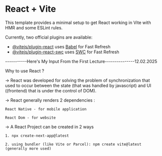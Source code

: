 # React + Vite

This template provides a minimal setup to get React working in Vite with HMR and some ESLint rules.

Currently, two official plugins are available:

- [@vitejs/plugin-react](https://github.com/vitejs/vite-plugin-react/blob/main/packages/plugin-react/README.md) uses [Babel](https://babeljs.io/) for Fast Refresh
- [@vitejs/plugin-react-swc](https://github.com/vitejs/vite-plugin-react-swc) uses [SWC](https://swc.rs/) for Fast Refresh


-----------Here's My Input From the First Lecture---------------12.02.2025

Why to use React ?


-> React was developed for solving the problem of synchronization that used to occur between the state (that was handled by javascript) and UI ((frontend) that is under the control of DOM).

-> React generally renders 2 dependencies :

    React Native - for mobile application 

    React Dom - for website

-> A React Project can be created in 2 ways 

    1. npx create-next-app@latest
    
    2. using bundler (like Vite or Parcel): npm create vite@latest (generally more used)

